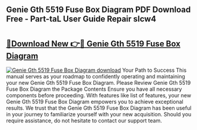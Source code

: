 ## Genie Gth 5519 Fuse Box Diagram PDF Download Free - Part-taL User Guide Repair sIcw4

# <h2><a href="http://dfsy28.blite.top/?on=Genie+Gth+5519+Fuse+Box+Diagram">🔗Download New 👉🔴 Genie Gth 5519 Fuse Box Diagram</a></h2>

[![Genie Gth 5519 Fuse Box Diagram download](https://i.imgur.com/lujVjoI.png)](http://dfsy28.blite.top/?on=Genie+Gth+5519+Fuse+Box+Diagram)
Your Path to Success This manual serves as your roadmap to confidently operating and maintaining your new Genie Gth 5519 Fuse Box Diagram. Please Review Genie Gth 5519 Fuse Box Diagram the Package Contents Ensure you have all necessary components before proceeding. With features like list of features, your new Genie Gth 5519 Fuse Box Diagram empowers you to achieve exceptional results. We trust that the Genie Gth 5519 Fuse Box Diagram has been useful in your journey to familiarize yourself with your new acquisition. Should you require assistance, do not hesitate to contact our support team.
